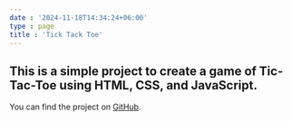 ```yaml
---
date : '2024-11-18T14:34:24+06:00'
type : page
title : 'Tick Tack Toe'
---
```

## This is a simple project to create a game of Tic-Tac-Toe using HTML, CSS, and JavaScript.


You can find the project on [GitHub](https://aunonno403.github.io/Tick-Tack-Toe/).